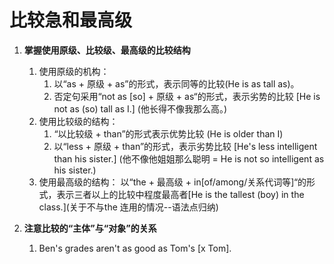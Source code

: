 # 比较急和最高级

1. **掌握使用原级、比较级、最高级的比较结构**
    1. 使用原级的机构：
        1. 以“as + 原级 + as”的形式，表示同等的比较(He is as tall as)。
        1. 否定句采用“not as [so] + 原级 + as“的形式，表示劣势的比较 [He is not as (so) tall as I.] (他长得不像我那么高。)
    1. 使用比较级的结构：
        1. “以比较级 + than”的形式表示优势比较 (He is older than I)
        1. 以“less + 原级 + than”的形式，表示劣势比较 [He's less intelligent than his sister.] (他不像他姐姐那么聪明 = He is not so intelligent as his sister.)
    1. 使用最高级的结构： 以“the + 最高级 + in[of/among/关系代词等]“的形式，表示三者以上的比较中程度最高者[He is the tallest (boy) in the class.](关于不与the 连用的情况--语法点归纳)

1. **注意比较的“主体”与“对象”的关系**
    1. Ben's grades aren't as good as Tom's [x Tom].